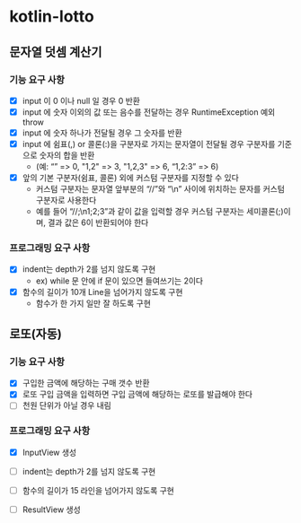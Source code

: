 # kotlin-lotto

## 문자열 덧셈 계산기
### 기능 요구 사항
- [x] input 이 0 이나 null 일 경우 0 반환
- [x] input 에 숫자 이외의 값 또는 음수를 전달하는 경우 RuntimeException 예외 throw
- [x] input 에 숫자 하나가 전달될 경우 그 숫자를 반환
- [x] input 에 쉼표(,) or 콜론(:)을 구분자로 가지는 문자열이 전달될 경우 구분자를 기준으로 숫자의 합을 반환
  - (예: “” => 0, "1,2" => 3, "1,2,3" => 6, “1,2:3” => 6)
- [x] 앞의 기본 구분자(쉼표, 콜론) 외에 커스텀 구분자를 지정할 수 있다
  - 커스텀 구분자는 문자열 앞부분의 “//”와 “\n” 사이에 위치하는 문자를 커스텀 구분자로 사용한다
  - 예를 들어 “//;\n1;2;3”과 같이 값을 입력할 경우 커스텀 구분자는 세미콜론(;)이며, 결과 값은 6이 반환되어야 한다

### 프로그래밍 요구 사항
- [x] indent는 depth가 2를 넘지 않도록 구현
  - ex) while 문 안에 if 문이 있으면 들여쓰기는 2이다
- [x] 함수의 길이가 10개 Line을 넘어가지 않도록 구현
  - 함수가 한 가지 일만 잘 하도록 구현


  
## 로또(자동)
### 기능 요구 사항
- [x] 구입한 금액에 해당하는 구매 갯수 반환
- [x] 로또 구입 금액을 입력하면 구입 금액에 해당하는 로또를 발급해야 한다
- [ ] 천원 단위가 아닐 경우 내림

### 프로그래밍 요구 사항
- [x] InputView 생성
- [ ] indent는 depth가 2를 넘지 않도록 구현
- [ ] 함수의 길이가 15 라인을 넘어가지 않도록 구현
- [ ] ResultView 생성

